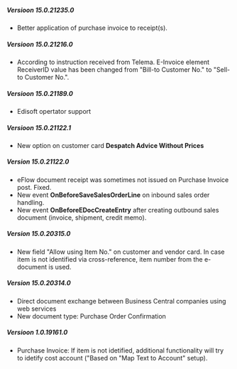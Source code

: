 ---
---
##### Versioon 15.0.21235.0
- Better application of purchase invoice to receipt(s).
  
##### Versioon 15.0.21216.0
- According to instruction received from Telema. E-Invoice element ReceiverID value has been changed from "Bill-to Customer No." to "Sell-to Customer No.".
  
##### Versioon 15.0.21189.0
- Edisoft opertator support

##### Versioon 15.0.21122.1
- New option on customer card **Despatch Advice Without Prices**

##### Version 15.0.21122.0
- eFlow document receipt was sometimes not issued on Purchase Invoice post. Fixed.
- New event **OnBeforeSaveSalesOrderLine** on inbound sales order handling.
- New event **OnBeforeEDocCreateEntry** after creating outbound sales document (invoice, shipment, credit memo).

##### Version 15.0.20315.0
- New field "Allow using Item No." on customer and vendor card. In case item is not identified via cross-reference, item number from the e-document is used.

##### Version 15.0.20314.0
- Direct document exchange between Business Central companies using web services
- New document type: Purchase Order Confirmation

##### Versioon 1.0.19161.0
- Purchase Invoice: If item is not idetified, additional functionality will try to idetify cost account ("Based on "Map Text to Account" setup).
